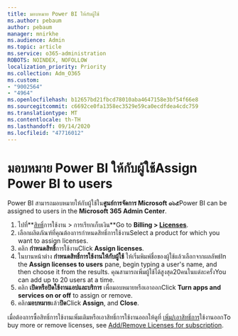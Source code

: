 ```yaml
---
title: มอบหมาย Power BI ให้กับผู้ใช้
ms.author: pebaum
author: pebaum
manager: mnirkhe
ms.audience: Admin
ms.topic: article
ms.service: o365-administration
ROBOTS: NOINDEX, NOFOLLOW
localization_priority: Priority
ms.collection: Adm_O365
ms.custom:
- "9002564"
- "4964"
ms.openlocfilehash: b12657bd21fbcd78010aba4647158e3bf54f66e8
ms.sourcegitcommit: c6692ce0fa1358ec3529e59ca0ecdfdea4cdc759
ms.translationtype: MT
ms.contentlocale: th-TH
ms.lasthandoff: 09/14/2020
ms.locfileid: "47716012"
---
```

# <a name="assign-power-bi-to-users"></a><span data-ttu-id="33027-102">มอบหมาย Power BI ให้กับผู้ใช้</span><span class="sxs-lookup"><span data-stu-id="33027-102">Assign Power BI to users</span></span>

<span data-ttu-id="33027-103">Power BI สามารถมอบหมายให้กับผู้ใช้ใน**ศูนย์การจัดการ Microsoft ๓๖๕**</span><span class="sxs-lookup"><span data-stu-id="33027-103">Power BI can be assigned to users in the **Microsoft 365 Admin Center**.</span></span>  

1. <span data-ttu-id="33027-104">ไปที่**[สิทธิ์](https://go.microsoft.com/fwlink/p/?linkid=842264)การใช้งาน > การเรียกเก็บเงิน**</span><span class="sxs-lookup"><span data-stu-id="33027-104">Go to **Billing > [Licenses](https://go.microsoft.com/fwlink/p/?linkid=842264)**.</span></span>
2. <span data-ttu-id="33027-105">เลือกผลิตภัณฑ์ที่คุณต้องการกำหนดสิทธิ์การใช้งาน</span><span class="sxs-lookup"><span data-stu-id="33027-105">Select a product for which you want to assign licenses.</span></span>
3. <span data-ttu-id="33027-106">คลิก **กำหนดสิทธิ์**การใช้งาน</span><span class="sxs-lookup"><span data-stu-id="33027-106">Click **Assign licenses**.</span></span>
4. <span data-ttu-id="33027-107">ในบานหน้าต่าง **กำหนดสิทธิ์การใช้งานให้กับผู้ใช้** ให้เริ่มพิมพ์ชื่อของผู้ใช้แล้วเลือกจากผลลัพธ์</span><span class="sxs-lookup"><span data-stu-id="33027-107">In the **Assign licenses to users** pane, begin typing a user's name, and then choose it from the results.</span></span> <span data-ttu-id="33027-108">คุณสามารถเพิ่มผู้ใช้ได้สูงสุด20คนในแต่ละครั้ง</span><span class="sxs-lookup"><span data-stu-id="33027-108">You can add up to 20 users at a time.</span></span>
5. <span data-ttu-id="33027-109">คลิก **เปิดหรือปิดใช้งานแอปและบริการ** เพื่อมอบหมายหรือเอาออก</span><span class="sxs-lookup"><span data-stu-id="33027-109">Click **Turn apps and services on or off** to assign or remove.</span></span>
6. <span data-ttu-id="33027-110">คลิก**มอบหมาย**แล้ว**ปิด**</span><span class="sxs-lookup"><span data-stu-id="33027-110">Click **Assign**, and **Close**.</span></span>

<span data-ttu-id="33027-111">เมื่อต้องการซื้อสิทธิ์การใช้งานเพิ่มเติมหรือเอาสิทธิ์การใช้งานออกให้ดูที่ [เพิ่ม/เอาสิทธิ์การ](https://docs.microsoft.com/microsoft-365/commerce/licenses/buy-licenses?view=o365-worldwide#add-or-remove-licenses-for-your-business-subscription)ใช้งานออก</span><span class="sxs-lookup"><span data-stu-id="33027-111">To buy more or remove licenses, see [Add/Remove Licenses for subscription](https://docs.microsoft.com/microsoft-365/commerce/licenses/buy-licenses?view=o365-worldwide#add-or-remove-licenses-for-your-business-subscription).</span></span>
